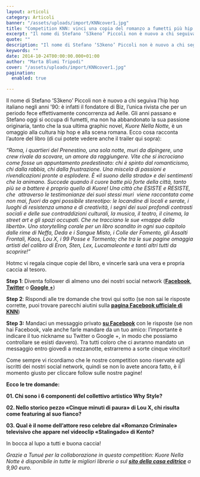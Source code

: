 ```yaml
---
layout: articoli
category: Articoli
banner: "/assets/uploads/import/KNNcover1.jpg"
title: "Competition KNN: vinci una copia del romanzo a fumetti più hip hop del momento!"
excerpt: "Il nome di Stefano ‘S3keno’ Piccoli non è nuovo a chi seguiva l’hip hop italiano negli anni ’90: è infatti il fondatore di Biz, l’unica rivista che per un periodo fece effettivamente concorrenza ad Aelle. Gli anni passano e Stefano oggi si occupa di fumetti, ma non ha abbandonato la sua passione originaria, tanto che [&hellip"
quote: ""
description: "Il nome di Stefano ‘S3keno’ Piccoli non è nuovo a chi seguiva l’hip hop italiano negli anni ’90: è infatti il fondatore di Biz, l’unica rivista che per un periodo fece effettivamente concorrenza ad Aelle. Gli anni passano e Stefano oggi si occupa di fumetti, ma non ha abbandonato la sua passione originaria, tanto che [&hellip"
keywords: ""
date: 2014-10-24T00:00:00.000+01:00
author: "Marta Blumi Tripodi"
cover: "/assets/uploads/import/KNNcover1.jpg"
pagination:
  enabled: true

---
```


[](https://hotmc.com/wp-content/uploads/2014/10/KNNcover1.jpg)

Il nome di Stefano ‘S3keno’ Piccoli non è nuovo a chi seguiva l’hip hop italiano negli anni ’90: è infatti il fondatore di Biz, l’unica rivista che per un periodo fece effettivamente concorrenza ad Aelle. Gli anni passano e Stefano oggi si occupa di fumetti, ma non ha abbandonato la sua passione originaria, tanto che la sua ultima graphic novel, _Kuore Nella Notte,_ è un omaggio alla cultura hip hop e alla scena romana. Ecco cosa racconta l’autore del libro (di cui potete vedere anche il trailer qui sopra):

_“Roma, i quartieri del Prenestino, una sola notte, muri da dipingere, una crew rivale da scovare, un amore da raggiungere. Vite che si incrociano come fosse un appuntamento predestinato: chi è spinto dal romanticismo, chi dalla rabbia, chi dalla frustrazione. Una miscela di passioni e rivendicazioni pronte a esplodere. È «il suono della strada» e dei sentimenti che la animano. Succede quando il cuore batte più forte della città, tanto più se a battere è proprio quello di Kuore! Una città che ESISTE e RESISTE, che ­ attraverso le testimonianze dei suoi stessi muri ­ viene raccontata come non mai, fuori da ogni possibile stereotipo: le locandine di locali e serate, i luoghi di resistenza umana e di creatività, i segni dei suoi profondi contrasti sociali e delle sue contraddizioni culturali, la musica, il teatro, il cinema, la street art e gli spazi occupati. Che ne tracciano le sue «mappe della libertà». Uno storytelling corale per un libro scandito in ogni suo capitolo dalle rime di Neffa, Deda e i Sangue Misto, i Colle der Fomento, gli Assalti Frontali, Kaos, Lou X, i 99 Posse e Tormento; che tra le sue pagine omaggia artisti del calibro di Eron, Sten, Lex, Lucamaleonte e tanti altri tutti da scoprire!”_

Hotmc vi regala cinque copie del libro, e vincerle sarà una vera e propria caccia al tesoro.

**Step 1**: Diventa follower di almeno uno dei nostri social network ([**Facebook**](https://www.facebook.com/hotmcmag "https://www.facebook.com/hotmcmag"), [**Twitter**](https://twitter.com/hotmcmag "https://twitter.com/hotmcmag") o **[Google +](https://plus.google.com/u/0/111205470567886985739/posts "https://plus.google.com/u/0/111205470567886985739/posts")**) 

**Step 2**: Rispondi alle tre domande che trovi qui sotto (se non sai le risposte corrette, puoi trovare parecchi aiutini sulla [**pagina Facebook ufficiale di KNN**](https://www.facebook.com/kuorenellanotte "https://www.facebook.com/kuorenellanotte"))

**Step 3:** Mandaci un messaggio privato [**su Facebook**](https://www.facebook.com/hotmcmag "http://www.facebook.com/hotmcmag") con le risposte (se non hai Facebook, vale anche farle mandare da un tuo amico: l’importante è indicare il tuo nickname su Twitter o Google +, in modo che possiamo controllare se esisti davvero). Tra tutti coloro che ci avranno mandato un messaggio entro giovedì a mezzanotte, estrarremo a sorte cinque vincitori!

Come sempre vi ricordiamo che le nostre competition sono riservate agli iscritti dei nostri social network, quindi se non lo avete ancora fatto, è il momento giusto per cliccare follow sulle nostre pagine!

**Ecco le tre domande:**

**01\. Chi sono i 6 componenti del collettivo artistico Why Style?**

**02\. Nello storico pezzo «Cinque minuti di paura» di Lou X, chi risulta come featuring al suo fianco?**

**03\. Qual è il nome dell’attore reso celebre dal «Romanzo Criminale» televisivo che appare nel videoclip «Stalingado» di Kento?**

In bocca al lupo a tutti e buona caccia!

_Grazie a Tunué per la collaborazione in questa competition: Kuore Nella Notte è disponibile in tutte le migliori librerie o sul [**sito della casa editrice**](http://www.tunue.com "http://www.tunue.com") a 9,90 euro._